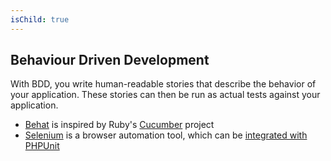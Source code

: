 ```yaml
---
isChild: true
---
```


## Behaviour Driven Development

With BDD, you write human-readable stories that describe the behavior of your application. These stories 
can then be run as actual tests against your application.

* [Behat](http://behat.org/) is inspired by Ruby's [Cucumber](http://cukes.info/) project 
* [Selenium](http://seleniumhq.org/) is a browser automation tool, which can be [integrated with PHPUnit](http://www.phpunit.de/manual/3.1/en/selenium.html)